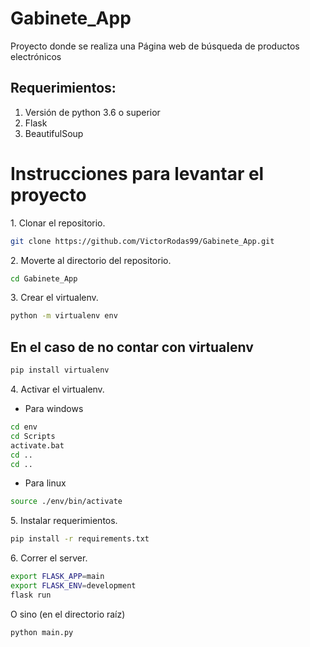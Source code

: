 # Gabinete_App

Proyecto donde se realiza una Página web de búsqueda de productos electrónicos

## Requerimientos:

1. Versión de python 3.6 o superior
2. Flask
3. BeautifulSoup

# Instrucciones para levantar el proyecto

<p>1. Clonar el repositorio.</p>

```bash
git clone https://github.com/VictorRodas99/Gabinete_App.git
```

<p>2. Moverte al directorio del repositorio.</p>

```bash
cd Gabinete_App
```

<p>3. Crear el virtualenv.</p>

```bash
python -m virtualenv env
```

## En el caso de no contar con virtualenv

```bash
pip install virtualenv
```

<p>4. Activar el virtualenv.</p>

- Para windows

```bash
cd env
cd Scripts
activate.bat
cd ..
cd ..
```

- Para linux

```bash
source ./env/bin/activate
```

<p>5. Instalar requerimientos.</p>

```bash
pip install -r requirements.txt
```

<p>6. Correr el server.</p>

```bash
export FLASK_APP=main
export FLASK_ENV=development
flask run
```

<p>O sino (en el directorio raíz)</p>

```bash
python main.py
```